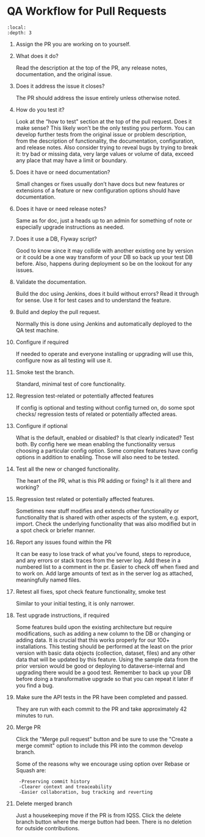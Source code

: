 # QA Workflow for Pull Requests

```{contents} Contents:
:local: 
:depth: 3
```

1. Assign the PR you are working on to yourself.

1. What does it do?

    Read the description at the top of the PR, any release notes, documentation, and the original issue.

1. Does it address the issue it closes? 

    The PR should address the issue entirely unless otherwise noted.

1. How do you test it?
    
    Look at the “how to test" section at the top of the pull request. Does it make sense? This likely won’t be the only testing you perform. You can develop further tests from the original issue or problem description, from the description of functionality, the documentation, configuration, and release notes. Also consider trying to reveal bugs by trying to break it: try bad or missing data, very large values or volume of data, exceed any place that may have a limit or boundary.

1. Does it have or need documentation?

    Small changes or fixes usually don’t have docs but new features or extensions of a feature or new configuration options should have documentation.

1. Does it have or need release notes?

    Same as for doc, just a heads up to an admin for something of note or especially upgrade instructions as needed.

1. Does it use a DB, Flyway script?
    
    Good to know since it may collide with another existing one by version or it could be a one way transform of your DB so back up your test DB before. Also, happens during deployment so be on the lookout for any issues.

1. Validate the documentation.

    Build the doc using Jenkins, does it build without errors?
    Read it through for sense.
    Use it for test cases and to understand the feature.

1. Build and deploy the pull request.

    Normally this is done using Jenkins and automatically deployed to the QA test machine.

1. Configure if required

    If needed to operate and everyone installing or upgrading will use this, configure now as all testing will use it.

1. Smoke test the branch.
    
    Standard, minimal test of core functionality.

1. Regression test-related or potentially affected features

    If config is optional and testing without config turned on, do some spot checks/ regression tests of related or potentially affected areas. 

1. Configure if optional

    What is the default, enabled or disabled? Is that clearly indicated? Test both.
    By config here we mean enabling the functionality versus choosing a particular config option. Some complex features have config options in addition to enabling. Those will also need to be tested.

1. Test all the new or changed functionality.

    The heart of the PR, what is this PR adding or fixing? Is it all there and working?

1. Regression test related or potentially affected features.
    
    Sometimes new stuff modifies and extends other functionality or functionality that is shared with other aspects of the system, e.g. export, import. Check the underlying functionality that was also modified but in a spot check or briefer manner.

1. Report any issues found within the PR

    It can be easy to lose track of what you’ve found, steps to reproduce, and any errors or stack traces from the server log. Add these in a numbered list to a comment in the pr. Easier to check off when fixed and to work on. Add large amounts of text as in the server log as attached, meaningfully named files.

1. Retest all fixes, spot check feature functionality, smoke test
    
    Similar to your initial testing, it is only narrower.

1. Test upgrade instructions, if required

    Some features build upon the existing architecture but require modifications, such as adding a new column to the DB or changing or adding data. It is crucial that this works properly for our 100+ installations. This testing should be performed at the least on the prior version with basic data objects (collection, dataset, files) and any other data that will be updated by this feature. Using the sample data from the prior version would be good or deploying to dataverse-internal and upgrading there would be a good test. Remember to back up your DB before doing a transformative upgrade so that you can repeat it later if you find a bug.

1. Make sure the API tests in the PR have been completed and passed.
   
    They are run with each commit to the PR and take approximately 42 minutes to run.

1. Merge PR
    
    Click the "Merge pull request" button and be sure to use the "Create a merge commit" option to include this PR into the common develop branch.

    Some of the reasons why we encourage using option over Rebase or Squash are:

        -Preserving commit history
        -Clearer context and treaceability
        -Easier collaboration, bug tracking and reverting

1. Delete merged branch
    
    Just a housekeeping move if the PR is from IQSS. Click the delete branch button where the merge button had been. There is no deletion for outside contributions.